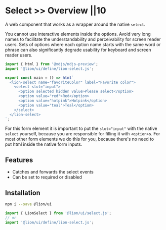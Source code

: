 # Select >> Overview ||10

A web component that works as a wrapper around the native `select`.

You cannot use interactive elements inside the options. Avoid very long names to facilitate the understandability and perceivability for screen reader users.
Sets of options where each option name starts with the same word or phrase can also significantly degrade usability for keyboard and screen reader users.

```js script
import { html } from '@mdjs/mdjs-preview';
import '@lion/ui/define/lion-select.js';
```

```js preview-story
export const main = () => html`
  <lion-select name="favoriteColor" label="Favorite color">
    <select slot="input">
      <option selected hidden value>Please select</option>
      <option value="red">Red</option>
      <option value="hotpink">Hotpink</option>
      <option value="teal">Teal</option>
    </select>
  </lion-select>
`;
```

For this form element it is important to put the `slot="input"` with the native `select` yourself, because you are responsible for filling it with `<option>`s.
For most other form elements we do this for you, because there's no need to put html inside the native form inputs.

## Features

- Catches and forwards the select events
- Can be set to required or disabled

## Installation

```bash
npm i --save @lion/ui
```

```js
import { LionSelect } from '@lion/ui/select.js';
// or
import '@lion/ui/define/lion-select.js';
```
